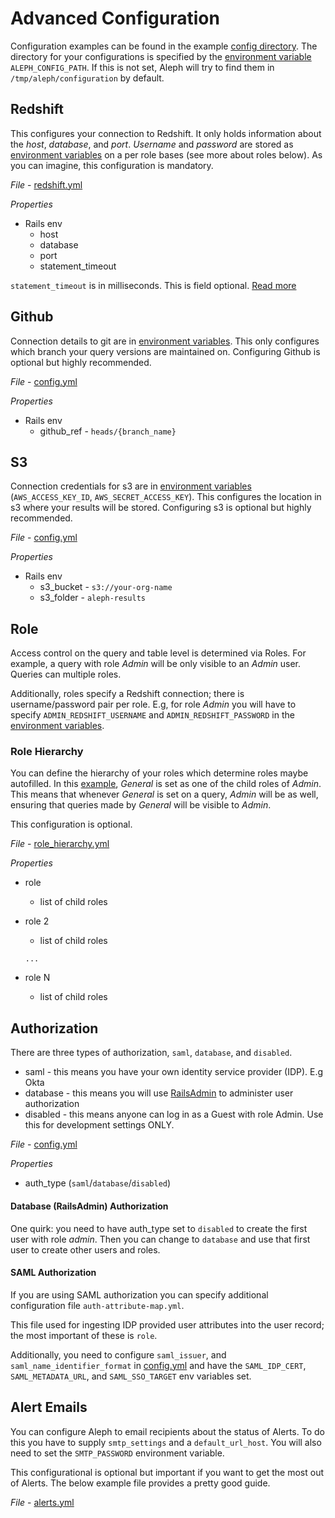 # Advanced Configuration
Configuration examples can be found in the example [config directory](../config/example). The directory for your configurations is specified by the [environment variable](ENVIRONMENT_VARIABLES.md) `ALEPH_CONFIG_PATH`. If this is not set, Aleph will try to find them in `/tmp/aleph/configuration` by default.

## Redshift
This configures your connection to Redshift. It only holds information about the *host*, *database*, and *port*. *Username* and *password* are stored as [environment variables](ENVIRONMENT_VARIABLES.md) on a per role bases (see more about roles below). As you can imagine, this configuration is mandatory.

*File* - [redshift.yml](../config/example/redshift.yml)

*Properties*
- Rails env
  - host
  - database
  - port
  - statement_timeout


`statement_timeout` is in milliseconds. This is field optional.
[Read more](http://docs.aws.amazon.com/redshift/latest/dg/r_statement_timeout.html)

## Github
Connection details to git are in [environment variables](ENVIRONMENT_VARIABLES.md). This only configures which branch your query versions are maintained on. Configuring Github is optional but highly recommended.

*File* - [config.yml](../config/example/config.yml)

*Properties*
- Rails env
  - github_ref - `heads/{branch_name}`

## S3
Connection credentials for s3 are in [environment variables](ENVIRONMENT_VARIABLES.md) (`AWS_ACCESS_KEY_ID`, `AWS_SECRET_ACCESS_KEY`). This configures the location in s3 where your results will be stored. Configuring s3 is optional but highly recommended.

*File* - [config.yml](../config/example/config.yml)

*Properties*
- Rails env
  - s3_bucket - `s3://your-org-name`
  - s3_folder - `aleph-results`

## Role
Access control on the query and table level is determined via Roles. For example, a query with role *Admin* will be only visible to an *Admin* user. Queries can multiple roles.

Additionally, roles  specify a Redshift connection; there is username/password pair per role. E.g, for role *Admin* you will have to specify `ADMIN_REDSHIFT_USERNAME` and `ADMIN_REDSHIFT_PASSWORD` in the [environment variables](ENVIRONMENT_VARIABLES.md).

### Role Hierarchy
You can define the hierarchy of your roles which determine roles maybe autofilled. In this [example](../config/example/role_hierarchy.yml), *General* is set as one of the child roles of *Admin*. This means that whenever *General* is set on a query, *Admin* will be as well, ensuring that queries made by *General* will be visible to *Admin*.

This configuration is optional.

*File* - [role_hierarchy.yml](../config/example/role_hierarchy.yml)

*Properties*
- role
  - list of child roles
- role 2
  - list of child roles

  `...`
- role N
  - list of child roles

## Authorization
There are three types of authorization, `saml`, `database`, and `disabled`.

- saml - this means you have your own
identity service provider (IDP). E.g Okta
- database - this means you will use [RailsAdmin](https://github.com/sferik/rails_admin) to administer user authorization
- disabled - this means anyone can log in as a Guest with role Admin. Use this for development settings ONLY.

*File* - [config.yml](../config/example/role_hierarchy.yml)

*Properties*
- auth_type (`saml`/`database`/`disabled`)

#### Database (RailsAdmin) Authorization
One quirk: you need to have auth_type set to `disabled` to create the first user with role *admin*. Then you can change to `database` and use that first user to create other users and roles.

#### SAML Authorization
If you are using SAML authorization you can specify additional configuration file `auth-attribute-map.yml`.

This file used for ingesting IDP provided user attributes into the user record; the most important of these is `role`.

Additionally, you need to configure `saml_issuer`, and `saml_name_identifier_format` in [config.yml](../config/example/config.yml) and have the `SAML_IDP_CERT`, `SAML_METADATA_URL`, and `SAML_SSO_TARGET` env variables set.

## Alert Emails
You can configure Aleph to email recipients about the status of Alerts. To do this you have to supply `smtp_settings` and a `default_url_host`. You will also need to set the `SMTP_PASSWORD` environment variable.

This configurational is optional but important if you want to get the most out of Alerts. The below example file provides a pretty good guide.

*File* - [alerts.yml](../config/example/ALERTS_CONFIG.yml)
